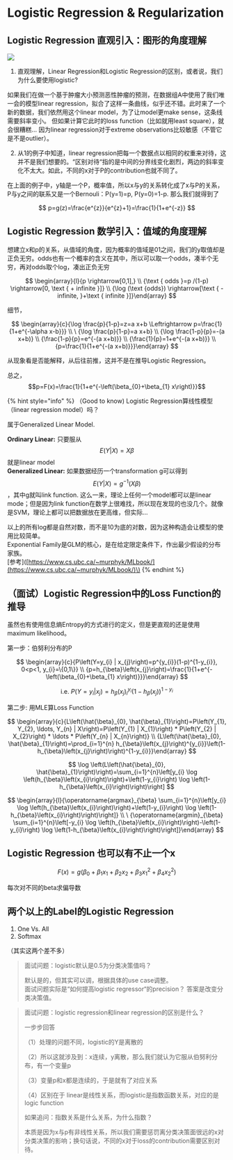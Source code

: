 # Logistic Regression & Regularization

## Logistic Regression 直观引入：图形的角度理解

![](https://cdn.mathpix.com/snip/images/GgRig_wBwKiNUo5H3JkwAPcQb7UD3AxW6cujzjB2Rsk.original.fullsize.png)



1. 直观理解，Linear Regression和Logistic Regression的区别，或者说，我们为什么要使用logistic?

如果我们在做一个基于肿瘤大小预测恶性肿瘤的预测，在数据组A中使用了我们唯一会的模型linear regression，拟合了这样一条曲线，似乎还不错。此时来了一个新的数据，我们依然用这个linear model，为了让model更make sense，这条线需要斜率变小。 但如果计算它此时的loss function（比如就用least square），就会很糟糕...  因为linear regression对于extreme observations比较敏感（不管它是不是outlier）。

2. 从1的例子中知道，linear regression把每一个数据点以相同的权重来对待，这并不是我们想要的。“区别对待“指的是中间的分界线变化剧烈，两边的斜率变化不太大。如此，不同的x对于P的contribution也就不同了。

在上面的例子中，y轴是一个P，概率值，所以x与y的关系转化成了x与P的关系，P与y之间的联系又是一个Bernouli：P\(y=1\)=p, P\(y=0\)=1-p. 那么我们就得到了

$$
p=g(z)=\frac{e^{z}}{e^{z}+1}=\frac{1}{1+e^{-z}}
$$

## Logistic Regression 数学引入：值域的角度理解

想建立x和p的关系，从值域的角度，因为概率的值域是01之间，我们的y取值却是正负无穷。odds也有一个概率的含义在其中，所以可以取一个odds，凑半个无穷，再对odds取个log，凑出正负无穷

$$
\begin{array}{l}{p \rightarrow[0,1],} \\ {\text { odds }=p /(1-p) \rightarrow[0, \text { + infinite }]} \\ {\log (\text {odds}) \rightarrow[\text { -infinite, }+\text { infinite }]}\end{array}
$$

细节，

$$
\begin{array}{c}{\log \frac{p}{1-p}=z=a x+b \Leftrightarrow p=\frac{1}{1+e^{-\alpha x-b}}} \\ 
\
{\log \frac{p}{1-p}=a x+b} \\ {\log \frac{1-p}{p}=-(a x+b)} \\ {\frac{1-p}{p}=e^{-(a x+b)}} \\ {\frac{1}{p}=1+e^{-(a x+b)}} \\ {p=\frac{1}{1+e^{-(a x+b)}}}\end{array}
$$

从现象看是否能解释，从后往前推，这并不是在推导Logistic Regression。

总之， $$p=F(x)=\frac{1}{1+e^{-\left(\beta_{0}+\beta_{1} x\right)}}$$ 

{% hint style="info" %}
（Good to know\) Logistic Regression算线性模型（linear regression model）吗？  
  
属于Generalized Linear Model. 

  
**Ordinary Linear:**  只要服从 $$E(Y | X)=X \beta$$ 就是linear model  
**Generalized Linear:** 如果数据经历一个transformation g可以得到$$E(Y | X)=g^{-1}(X \beta)$$ ，其中g就叫link function. 这么一来，理论上任何一个model都可以是linear mode；但是因为link function在数学上很难找，所以现在发现的也没几个。就像是SVM，理论上都可以把数据放在更高维，但实际... 

以上的所有log都是自然对数，而不是10为底的对数，因为这种构造会让模型的使用比较简单。  
Exponential Family是GLM的核心，是在给定限定条件下，作出最少假设的分布家族。  
\[参考\]\([https://www.cs.ubc.ca/~murphyk/MLbook/](https://www.cs.ubc.ca/~murphyk/MLbook/)\)
{% endhint %}

## （面试）Logistic Regression中的Loss Function的推导

虽然也有使用信息熵Entropy的方式进行的定义，但是更直观的还是使用maximum likelihood。

第一步：伯努利分布的P

$$
\begin{array}{c}{P\left(Y=y_{i} | x_{j}\right)=p^{y_{i}}(1-p)^{1-y_{i}}, 0<p<1, y_{i}=\{0,1\}} \\ 
{p=h_{\beta}\left(x_{j}\right)=\frac{1}{1+e^{-\left(\beta_{0}+\beta_{1} x\right)}}}\end{array}
$$

$$
\text { i.e. } P\left(Y=y_{i} | x_{j}\right)=h_{\beta}\left(x_{j}\right)_{i}^{y_{i}}\left(1-h_{\beta}\left(x_{j}\right)\right)^{1-y_{i}}
$$

第二步: 用MLE算Loss Function

$$
\begin{array}{c}{L\left(\hat{\beta}_{0}, \hat{\beta}_{1}\right)=P\left(Y_{1}, Y_{2}, \ldots, Y_{n} | X\right)=P\left(Y_{1} | X_{1}\right) * P\left(Y_{2} | X_{2}\right) * \ldots * P\left(Y_{n} | X_{n}\right)} \\ {L\left(\hat{\beta}_{0}, \hat{\beta}_{1}\right)=\prod_{i=1}^{n} h_{\beta}\left(x_{j}\right)^{y_{i}}\left(1-h_{\beta}\left(x_{j}\right)\right)^{1-y_{i}}}\end{array}
$$

$$
\log \left(L\left(\hat{\beta}_{0}, \hat{\beta}_{1}\right)\right)=\sum_{i=1}^{n}\left[y_{i} \log \left(h_{\beta}\left(x_{i}\right)\right)+\left(1-y_{i}\right) \log \left(1-h_{\beta}\left(x_{i}\right)\right)\right]
$$

$$
\begin{array}{l}{\operatorname{argmax}_{\beta} \sum_{i=1}^{n}\left[y_{i} \log \left(h_{\beta}\left(x_{i}\right)\right)+\left(1-y_{i}\right) \log \left(1-h_{\beta}\left(x_{i}\right)\right)\right]} \\ 
\
{\operatorname{argmin}_{\beta} \sum_{i=1}^{n}\left[-y_{i} \log \left(h_{\beta}\left(x_{i}\right)\right)-\left(1-y_{i}\right) \log \left(1-h_{\beta}\left(x_{i}\right)\right)\right]}\end{array}
$$

## Logistic Regression 也可以有不止一个x

$$
F(x)=g\left(\beta_{0}+\beta_{1} x_{1}+\beta_{2} x_{2}+\beta_{3} x_{1}^{2}+\beta_{4} x_{2}^{2}\right)
$$

每次对不同的beta求偏导数

## 两个以上的Label的Logistic Regression

1. One Vs.  All
2. Softmax 

（其实这两个差不多）



> 面试问题：logistic默认是0.5为分类决策值吗？
>
> 默认是的，但其实可以调，根据具体的use case调整。  
> 面试问题实际是“如何提高logistic regressor“的precision？ 答案是改变分类决策值。



> 面试问题：logistic regression和linear regression的区别是什么？
>
> 一步步回答
>
> （1）处理的问题不同，logistic的Y是离散的
>
> （2）所以这就涉及到：x连续，y离散，那么我们就认为它服从伯努利分布，有一个变量p
>
> （3）变量p和x都是连续的，于是就有了对应关系
>
> （4）区别在于 linear是线性关系，而logistic是指数函数关系，对应的是logic function
>
> 如果追问：指数关系是什么关系，为什么指数？
>
> 本质是因为x与p有非线性关系，所以我们需要惩罚离分类决策面很远的x对分类决策的影响；换句话说，不同的x对于loss的contribution需要区别对待。


